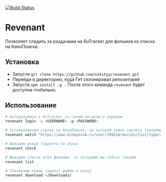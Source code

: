 [![Build Status](https://travis-ci.org/nikityy/revenant.svg?branch=master)](https://travis-ci.org/nikityy/revenant)

# Revenant
Позволяет следить за раздачами на RuTracker для фильмов из списка на КиноПоиске.

## Установка
* Запусти `git clone https://github.com/nikityy/revenant.git`
* Перейди в директорию, куда Гит склонировал репозиторий
* Запусти `npm install -g .`
После этого команда `revenant` будет доступна глобально.

## Использование
```sh
# Авторизуемся в RuTracker со своим логином и паролем
revenant login -u <USERNAME> -p <PASSWORD>

# Устанавливаем ссылку на КиноПоиске, за которой нужно сделить (например, «Буду смотреть»)
revenant watch "https://www.kinopoisk.ru/user/789114/movies/list/type/3575/#list"

# Выводим новые торренты на экран
revenant check

# Выводим список всех фильмов, за которыми мы сейчас следим
revenant list

# Скачиваем новые торрент-файлы в папку
revenant download ~/Downloads/
```
